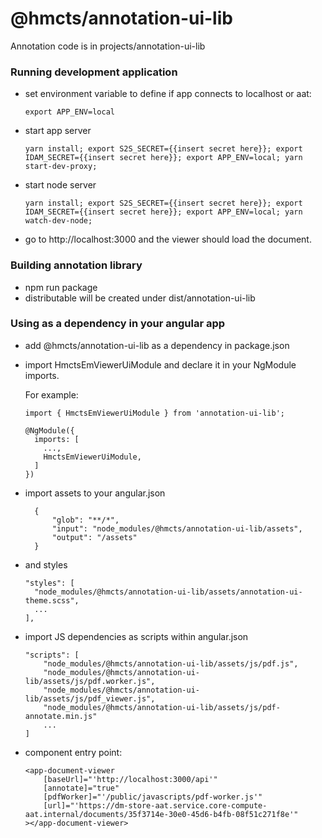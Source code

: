 # @hmcts/annotation-ui-lib 
Annotation code is in projects/annotation-ui-lib

### Running development application
- set environment variable to define if app connects to localhost or aat:
  ```
  export APP_ENV=local
  ```
- start app server
  ```
  yarn install; export S2S_SECRET={{insert secret here}}; export IDAM_SECRET={{insert secret here}}; export APP_ENV=local; yarn start-dev-proxy;
  ```
- start node server
  ```
  yarn install; export S2S_SECRET={{insert secret here}}; export IDAM_SECRET={{insert secret here}}; export APP_ENV=local; yarn watch-dev-node;
  ``` 
- go to http://localhost:3000 and the viewer should load the document.

### Building annotation library
- npm run package
- distributable will be created under dist/annotation-ui-lib

### Using as a dependency in your angular app
- add @hmcts/annotation-ui-lib as a dependency in package.json
- import HmctsEmViewerUiModule and declare it in your NgModule imports.

  For example:
  ```
  import { HmctsEmViewerUiModule } from 'annotation-ui-lib';

  @NgModule({
    imports: [
      ...,
      HmctsEmViewerUiModule,
    ]
  })
  ```
- import assets to your angular.json
  ```
    {
        "glob": "**/*",
        "input": "node_modules/@hmcts/annotation-ui-lib/assets",
        "output": "/assets"
    }
  ```
- and styles
  ```
  "styles": [
    "node_modules/@hmcts/annotation-ui-lib/assets/annotation-ui-theme.scss",
    ...
  ],
  ```
- import JS dependencies as scripts within angular.json
  ```
  "scripts": [
      "node_modules/@hmcts/annotation-ui-lib/assets/js/pdf.js",
      "node_modules/@hmcts/annotation-ui-lib/assets/js/pdf.worker.js",
      "node_modules/@hmcts/annotation-ui-lib/assets/js/pdf_viewer.js",
      "node_modules/@hmcts/annotation-ui-lib/assets/js/pdf-annotate.min.js"
      ...
  ]
  ```
- component entry point:
  ```
  <app-document-viewer
      [baseUrl]="'http://localhost:3000/api'"
      [annotate]="true"
      [pdfWorker]="'/public/javascripts/pdf-worker.js'"
      [url]="'https://dm-store-aat.service.core-compute-aat.internal/documents/35f3714e-30e0-45d6-b4fb-08f51c271f8e'"
  ></app-document-viewer>
  ```
